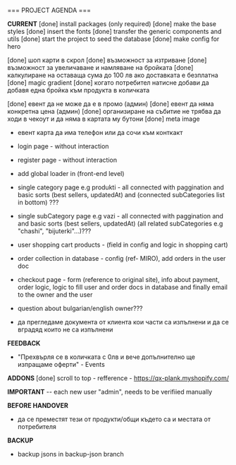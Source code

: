 === PROJECT AGENDA ===

**CURRENT**
[done] install packages (only required)
[done] make the base styles
[done] insert the fonts
[done] transfer the generic components and utils
[done] start the project to seed the database
[done] make config for hero

[done] шоп карти в скрол
[done] възможност за изтриване
[done] възможност за увеличаване и намляване на бройката
[done] калкулиране на оставаща сума до 100 лв ако доставката е безплатна
[done] magic gradient
[done] когато потребител натисне добави да добавя една бройка към продукта в количката

[done] евент да не може да е в промо (админ)
[done] евент да няма конкретна цена (админ)
[done] организиране на събитие не трябва да ходи в чекоут и да няма в картата му бутони
[done] meta image

- евент карта да има телефон или да сочи към конткакт
- login page - without interaction
- register page - without interaction

- add global loader in (front-end level)
- single category page e.g produkti - all connected with paggination and basic sorts (best sellers, updatedAt) and (connected subCategories list in bottom) ???
- single subCategory page e.g vazi - all connected with paggination and and basic sorts (best sellers, updatedAt) (all related subCategories e.g "chashi", "bijuterki"...)???

- user shopping cart products - (field in config and logic in shopping cart)
- order collection in database - config (ref- MIRO), add orders in the user doc
- checkout page - form (reference to original site), info about payment, order logic, logic to fill user and order docs in database and finally email
to the owner and the user

- question about bulgarian/english owner???
- да прегледаме документа от клиента кои части са изпълнени и да се вградяд които не са изпълнени

**FEEDBACK**

- "Прехвърля се в количката с 0лв и вече допълнително ще изпращаме оферти" - Events

**ADDONS**
[done] scroll to top - refference - https://qx-plank.myshopify.com/

**IMPORTANT**
-- each new user "admin", needs to be verifiied manually

**BEFORE HANDOVER**
- да се преместят тези от продукти/общи където са и местата от потребителя

**BACKUP**
- backup jsons in backup-json branch
